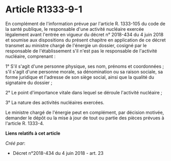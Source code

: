 # Article R1333-9-1

En complément de l'information prévue par l'article R. 1333-105 du code de la santé publique, le responsable d'une activité
nucléaire exercée légalement avant l'entrée en vigueur du décret n° 2018-434 du 4 juin 2018 et soumise aux dispositions du
présent chapitre en application de ce décret transmet au ministre chargé de l'énergie un dossier, cosigné par le responsable
de l'établissement s'il n'est pas le responsable de l'activité nucléaire, comprenant :

1° S'il s'agit d'une personne physique, ses nom, prénoms et coordonnées ; s'il s'agit d'une personne morale, sa dénomination
ou sa raison sociale, sa forme juridique et l'adresse de son siège social, ainsi que la qualité du signataire du dossier ;

2° Le point d'importance vitale dans lequel se déroule l'activité nucléaire ;

3° La nature des activités nucléaires exercées.

Le ministre chargé de l'énergie peut en complément, par décision motivée, demander le dépôt ou la mise à jour de tout ou
partie des pièces prévues à l'article R. 1333-4.

**Liens relatifs à cet article**

_Créé par_:

  - Décret n°2018-434 du 4 juin 2018 - art. 23
